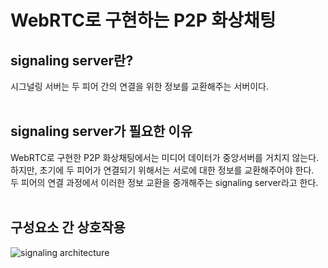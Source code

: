 # WebRTC로 구현하는 P2P 화상채팅
## signaling server란?
시그널링 서버는 두 피어 간의 연결을 위한 정보를 교환해주는 서버이다.<br><br>
## signaling server가 필요한 이유
WebRTC로 구현한 P2P 화상채팅에서는 미디어 데이터가 중앙서버를 거치지 않는다.<br>
하지만, 초기에 두 피어가 연결되기 위해서는 서로에 대한 정보를 교환해주어야 한다.<br>
두 피어의 연결 과정에서 이러한 정보 교환을 중개해주는 signaling server라고 한다.<br><br>


## 구성요소 간 상호작용
![signaling architecture](https://github.com/yonding/signaling-server/assets/70754463/9944dc80-8833-4edc-956f-e97791758f0a)
